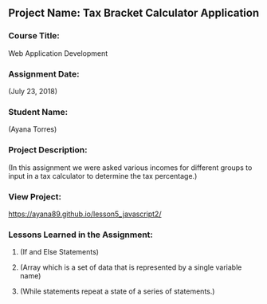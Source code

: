## Project Name:  Tax Bracket Calculator Application

### Course Title:
Web Application Development

### Assignment Date:  
(July 23, 2018)

### Student Name:  
(Ayana Torres)

### Project Description:
(In this assignment we were asked various incomes for different groups to input in a tax calculator to determine the tax percentage.)
### View Project:
https://ayana89.github.io/lesson5_javascript2/

### Lessons Learned in the Assignment:
1. (If and Else Statements)

2. (Array which is a set of data that is represented by a single variable name)


3. (While statements repeat a state of a series of statements.)

